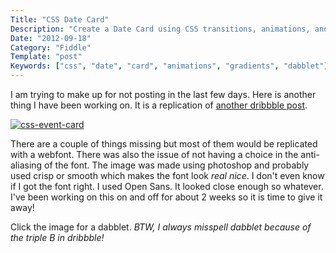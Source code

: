 ```yaml
---
Title: "CSS Date Card"
Description: "Create a Date Card using CSS transitions, animations, and gradients"
Date: "2012-09-18"
Category: "Fiddle"
Template: "post"
Keywords: ["css", "date", "card", "animations", "gradients", "dabblet"]
---
```


I am trying to make up for not posting in the last few days. Here is another thing I have been working on. It is a replication of [another dribbble post](http://dribbble.com/shots/713807-Extended "Event Card").

[![css-event-card](https://ohdoylerules.com/images/css-event-card2111.jpg "Event card replicated in CSS")](http://dabblet.com/gist/3743024)

There are a couple of things missing but most of them would be replicated with a webfont. There was also the issue of not having a choice in the anti-aliasing of the font. The image was made using photoshop and probably used crisp or smooth which makes the font look *real nice*. I don't even know if I got the font right. I used Open Sans. It looked close enough so whatever. I've been working on this on and off for about 2 weeks so it is time to give it away!

Click the image for a dabblet. *BTW, I always misspell dabblet because of the triple B in dribbble!*
